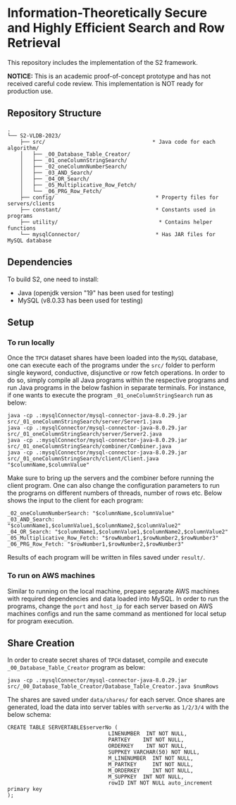 # Information-Theoretically Secure and Highly Efficient Search and Row Retrieval

This repository includes the implementation of the S2 framework.

<b> NOTICE:</b> This is an academic proof-of-concept prototype and has not received careful code review. This implementation is NOT ready for production use.

## Repository Structure
```
.
└── S2-VLDB-2023/
    ├── src/                                  * Java code for each algorithm/
    │   ├── _00_Database_Table_Creator/
    │   ├── _01_oneColumnStringSearch/
    │   ├── _02_oneColumnNumberSearch/
    │   ├── _03_AND_Search/
    │   ├── _04_OR_Search/
    │   ├── _05_Multiplicative_Row_Fetch/
    │   └── _06_PRG_Row_Fetch/
    ├── config/                                * Property files for servers/clients
    ├── constant/                              * Constants used in programs
    ├── utility/                                * Contains helper functions
    └── mysqlConnector/                        * Has JAR files for MySQL database

```
## Dependencies
To build S2, one need to install:
* Java (openjdk version "19" has been used for testing)
* MySQL (v8.0.33 has been used for testing)
  
## Setup
### To run locally
Once the `TPCH` dataset shares have been loaded into the `MySQL` database, one can execute each of the programs under the `src/` folder to perform single keyword, conductive, disjunctive or row fetch operations. In order to do so, simply compile all Java programs within the respective programs and run Java programs in the below fashion in separate terminals. For instance, if one wants to execute the program `_01_oneColumnStringSearch` run as below:

```
java -cp .:mysqlConnector/mysql-connector-java-8.0.29.jar src/_01_oneColumnStringSearch/server/Server1.java
java -cp .:mysqlConnector/mysql-connector-java-8.0.29.jar src/_01_oneColumnStringSearch/server/Server2.java
java -cp .:mysqlConnector/mysql-connector-java-8.0.29.jar src/_01_oneColumnStringSearch/combiner/Combiner.java
java -cp .:mysqlConnector/mysql-connector-java-8.0.29.jar src/_01_oneColumnStringSearch/client/Client.java "$columnName,$columnValue"
```

Make sure to bring up the servers and the combiner before running the client program. One can also change the configuration parameters to run the programs on different numbers of threads, number of rows etc. Below shows the input to the client for each program: 

```
_02_oneColumnNumberSearch: "$columnName,$columnValue"
_03_AND_Search: "$columnName1,$columnValue1,$columnName2,$columnValue2"
_04_OR_Search: "$columnName1,$columnValue1,$columnName2,$columnValue2"
_05_Multiplicative_Row_Fetch: "$rowNumber1,$rowNumber2,$rowNumber3"
_06_PRG_Row_Fetch: "$rowNumber1,$rowNumber2,$rowNumber3"
```

Results of each program will be written in files saved under `result/`.

### To run on AWS machines
Similar to running on the local machine, prepare separate AWS machines with required dependencies and data loaded into MySQL. In order to run the programs, change the `port` and `host_ip` for each server based on AWS machines configs and run the same command as mentioned for local setup for program execution.

## Share Creation
In order to create secret shares of `TPCH` dataset, compile and execute `_00_Database_Table_Creator` program as below:

```
java -cp .:mysqlConnector/mysql-connector-java-8.0.29.jar src/_00_Database_Table_Creator/Database_Table_Creator.java $numRows
```

The shares are saved under `data/shares/` for each server. Once shares are generated, load the data into server tables with `serverNo` as `1/2/3/4` with the below schema:

```
CREATE TABLE SERVERTABLE$serverNo (
                                LINENUMBER  INT NOT NULL,
                                PARTKEY    INT NOT NULL,
                                ORDERKEY    INT NOT NULL,
                                SUPPKEY VARCHAR(50) NOT NULL,
                                M_LINENUMBER  INT NOT NULL,
                                M_PARTKEY     INT NOT NULL,
                                M_ORDERKEY    INT NOT NULL,
                                M_SUPPKEY  INT NOT NULL,
                                rowID INT NOT NULL auto_increment primary key
);
```
